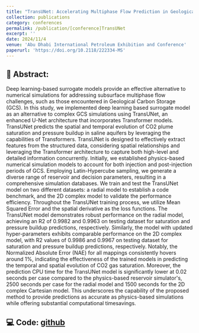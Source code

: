 ```yaml
---
title: "TransUNet: Accelerating Multiphase Flow Prediction in Geological Carbon Storage Systems"
collection: publications
category: conferences
permalink: /publication/[conference]TransUNet
excerpt: ''
date: 2024/11/4
venue: 'Abu Dhabi International Petroleum Exhibition and Conference'
paperurl: 'https://doi.org/10.2118/222334-MS'
---
```

## :page_facing_up: **Abstract:**  
Deep learning-based surrogate models provide an effective alternative to numerical simulations for addressing subsurface multiphase flow challenges, such as those encountered in Geological Carbon Storage (GCS). In this study, we implemented deep learning based surrogate model as an alternative to complex GCS simulations using TransUNet, an enhanced U-Net architecture that incorporates Transformer models. TransUNet predicts the spatial and temporal evolution of CO2 plume saturation and pressure buildup in saline aquifers by leveraging the capabilities of Transformers. TransUNet is designed to effectively extract features from the structured data, considering spatial relationships and leveraging the Transformer architecture to capture both high-level and detailed information concurrently. Initially, we established physics-based numerical simulation models to account for both injection and post-injection periods of GCS. Employing Latin-Hypercube sampling, we generate a diverse range of reservoir and decision parameters, resulting in a comprehensive simulation databases. We train and test the TransUNet model on two different datasets: a radial model to establish a code benchmark, and the 2D complex model to validate the performance efficiency. Throughout the TransUNet training process, we utilize Mean Squared Error and the spatial derivative as the loss functions. The TransUNet model demonstrates robust performance on the radial model, achieving an R2 of 0.9982 and 0.9963 on testing dataset for saturation and pressure buildup predictions, respectively. Similarly, the model with updated hyper-parameters exhibits comparable performance on the 2D complex model, with R2 values of 0.9986 and 0.9967 on testing dataset for saturation and pressure buildup predictions, respectively. Notably, the Normalized Absolute Error (NAE) for all mappings consistently hovers around 1%, indicating the effectiveness of the trained models in predicting the temporal and spatial evolution of CO2 gas saturation. Moreover, the prediction CPU time for the TransUNet model is significantly lower at 0.02 seconds per case compared to the physics-based reservoir simulator's, 2500 seconds per case for the radial model and 1500 seconds for the 2D complex Cartesian model. This underscores the capability of the proposed method to provide predictions as accurate as physics-based simulations while offering substantial computational timesavings.  

## :computer: **Code:** [github](https://github.com/fengzhao1239/TransUNet-for-CCS)
